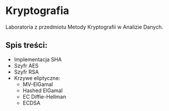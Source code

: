 # Kryptografia

Laboratoria z przedmiotu Metody Kryptografii w Analizie Danych.

## Spis treści:
- Implementacja SHA
- Szyfr AES
- Szyfr RSA
- Krzywe eliptyczne:
  - MV-ElGamal
  - Hashed ElGamal
  - EC Diffie-Hellman
  - ECDSA
